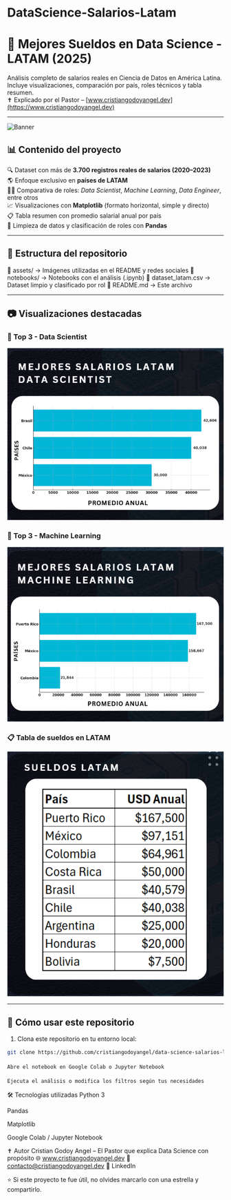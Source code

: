 ﻿# DataScience-Salarios-Latam
# 💸 Mejores Sueldos en Data Science - LATAM (2025)

Análisis completo de salarios reales en Ciencia de Datos en América Latina.  
Incluye visualizaciones, comparación por país, roles técnicos y tabla resumen.  
✝️ Explicado por el Pastor – [www.cristiangodoyangel.dev](https://www.cristiangodoyangel.dev)

---

![Banner](./assets/banner-portada.png)

## 📊 Contenido del proyecto

🔍 Dataset con más de **3.700 registros reales de salarios (2020–2023)**  
🌎 Enfoque exclusivo en **países de LATAM**  
👨‍💻 Comparativa de roles: *Data Scientist*, *Machine Learning*, *Data Engineer*, entre otros  
📈 Visualizaciones con **Matplotlib** (formato horizontal, simple y directo)  
📋 Tabla resumen con promedio salarial anual por país  
🧼 Limpieza de datos y clasificación de roles con **Pandas**

---

## 📁 Estructura del repositorio

📂 assets/ → Imágenes utilizadas en el README y redes sociales
📂 notebooks/ → Notebooks con el análisis (.ipynb)
📄 dataset_latam.csv → Dataset limpio y clasificado por rol
📄 README.md → Este archivo


---

## 📷 Visualizaciones destacadas

### 🥇 Top 3 - Data Scientist
![Top3_DS](./assets/top_3_data_scientist.png)

### 🤖 Top 3 - Machine Learning
![Top3_ML](./assets/top_3_machine_learning.png)

### 📋 Tabla de sueldos en LATAM
![Tabla](./assets/tabla_latam.png)

---

## 🚀 Cómo usar este repositorio

1. Clona este repositorio en tu entorno local:
```bash
git clone https://github.com/cristiangodoyangel/data-science-salarios-latam.git

Abre el notebook en Google Colab o Jupyter Notebook

Ejecuta el análisis o modifica los filtros según tus necesidades
```

🛠️ Tecnologías utilizadas
Python 3

Pandas

Matplotlib

Google Colab / Jupyter Notebook

✝️ Autor
Cristian Godoy Angel – El Pastor que explica Data Science con propósito
🌐 www.cristiangodoyangel.dev
📧 contacto@cristiangodoyangel.dev
🔗 LinkedIn

⭐ Si este proyecto te fue útil, no olvides marcarlo con una estrella y compartirlo.
